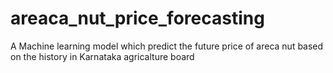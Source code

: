 # areaca_nut_price_forecasting
A Machine learning model which predict the future price of areca nut based on the history in Karnataka agricalture board
